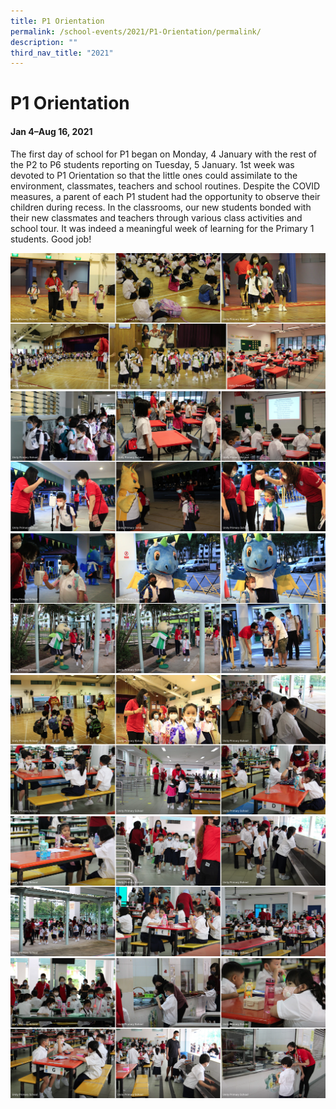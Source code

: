 ```yaml
---
title: P1 Orientation
permalink: /school-events/2021/P1-Orientation/permalink/
description: ""
third_nav_title: "2021"
---
```

# P1 Orientation

#### Jan 4–Aug 16, 2021

The first day of school for P1 began on Monday, 4 January with the rest of the P2 to P6 students reporting on Tuesday, 5 January. 1st week was devoted to P1 Orientation so that the little ones could assimilate to the environment, classmates, teachers and school routines. Despite the COVID measures, a parent of each P1 student had the opportunity to observe their children during recess. In the classrooms, our new students bonded with their new classmates and teachers through various class activities and school tour. It was indeed a meaningful week of learning for the Primary 1 students. Good job!

![](/images/P1Orientation.png)
![](/images/P1Orientation2.png)
![](/images/P1Orientation3.png)
![](/images/P1Orientation4.png)
![](/images/P1Orientation5.png)
![](/images/P1Orientation6.png)